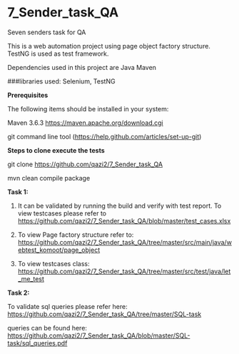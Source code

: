 # 7_Sender_task_QA
Seven senders task for QA

This is a web automation project using page object factory structure. TestNG is used as test framework.

Dependencies used in this project are Java Maven

###libraries used: Selenium, TestNG

**Prerequisites**

The following items should be installed in your system:

Maven 3.6.3 https://maven.apache.org/download.cgi

git command line tool (https://help.github.com/articles/set-up-git)

**Steps to clone execute the tests**

git clone https://github.com/qazi2/7_Sender_task_QA

mvn clean compile package

**Task 1:** 

1. It can be validated by running the build and verify with test report. To view testcases please refer to https://github.com/qazi2/7_Sender_task_QA/blob/master/test_cases.xlsx

2. To view Page factory structure refer to: https://github.com/qazi2/7_Sender_task_QA/tree/master/src/main/java/webtest_komoot/page_object

3. To view testcases class: https://github.com/qazi2/7_Sender_task_QA/tree/master/src/test/java/let_me_test


**Task 2:** 

To validate sql queries please refer here: https://github.com/qazi2/7_Sender_task_QA/tree/master/SQL-task

queries can be found here: https://github.com/qazi2/7_Sender_task_QA/blob/master/SQL-task/sql_queries.pdf 

